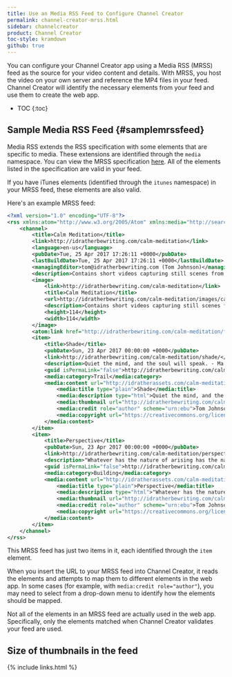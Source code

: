 ```yaml
---
title: Use an Media RSS Feed to Configure Channel Creator
permalink: channel-creator-mrss.html
sidebar: channelcreator
product: Channel Creator
toc-style: kramdown
github: true
---
```


You can configure your Channel Creator app using a Media RSS (MRSS) feed as the source for your video content and details. With MRSS, you host the video on your own server and reference the MP4 files in your feed. Channel Creator will identify the necessary elements from your feed and use them to create the web app.

* TOC
{:toc}

## Sample Media RSS Feed {#samplemrssfeed}

Media RSS extends the RSS specification with some elements that are specific to media. These extensions are identified through the `media` namespace. You can view the MRSS specification [here](http://www.rssboard.org/media-rss). All of the elements listed in the specification are valid in your feed.

If you have iTunes elements (identified through the `itunes` namespace) in your MRSS feed, these elements are also valid.

Here's an example MRSS feed:

```xml
<?xml version="1.0" encoding="UTF-8"?>
<rss xmlns:atom="http://www.w3.org/2005/Atom" xmlns:media="http://search.yahoo.com/mrss/" version="2.0">
    <channel>
        <title>Calm Meditation</title>
        <link>http://idratherbewriting.com/calm-meditation</link>
        <language>en-us</language>
        <pubDate>Tue, 25 Apr 2017 17:26:11 +0000</pubDate>
        <lastBuildDate>Tue, 25 Apr 2017 17:26:11 +0000</lastBuildDate>
        <managingEditor>tom@idratherbewriting.com (Tom Johnson)</managingEditor>
        <description>Contains short videos capturing still scenes from nature with a music background, intended for calming or meditation purposes. When you're stressed out or upset, watch a few videos. As your mind focuses on the small details, let your worries and frustrations float away. The purpose is not to entertain or to distract, but to help calm, soothe, and surface your inner quiet. The videos contain scenes from the San Tomas Aquinas trail in Santa Clara, California.</description>
        <image>
            <link>http://idratherbewriting.com/calm-meditation</link>
            <title>Calm Meditation</title>
            <url>http://idratherbewriting.com/calm-meditation/images/calmmeditationlogo_small.png</url>
            <description>Contains short videos capturing still scenes from nature with a music background, intended for calming or meditation purposes. When you're stressed out or upset, watch a few videos. As your mind focuses on the small details, let your worries and frustrations float away. The purpose is not to entertain or to distract, but to help calm, soothe, and surface your inner quiet. The videos contain scenes from the San Tomas Aquinas trail in Santa Clara, California.</description>
            <height>114</height>
            <width>114</width>
        </image>
        <atom:link href="http://idratherbewriting.com/calm-meditation/feed.xml" rel="self" type="application/rss+xml" />
        <item>
            <title>Shade</title>
            <pubDate>Sun, 23 Apr 2017 00:00:00 +0000</pubDate>
            <link>http://idratherbewriting.com/calm-meditation/shade/</link>
            <description>Quiet the mind, and the soul will speak. - Ma Jaya Sati Bhagavati</description>
            <guid isPermaLink="false">http://idratherbewriting.com/calm-meditation/shade/</guid>
            <media:category>Trail</media:category>
            <media:content url="http://idratherassets.com/calm-meditation/shade.mp4" fileSize="37000000" type="video/mpeg" height="1280" width="720" duration="120.0" medium="video" isDefault="true">
                <media:title type="plain">Shade</media:title>
                <media:description type="html">Quiet the mind, and the soul will speak. - Ma Jaya Sati Bhagavati</media:description>
                <media:thumbnail url="http://idratherbewriting.com/calm-meditation/images/thumbs/shade.png" width="300" height="300" />
                <media:credit role="author" scheme="urn:ebu">Tom Johnson</media:credit>
                <media:copyright url="https://creativecommons.org/licenses/by/4.0/">Creative Commons (CC BY 4.0)</media:copyright>
            </media:content>
        </item>
        <item>
            <title>Perspective</title>
            <pubDate>Sun, 23 Apr 2017 00:00:00 +0000</pubDate>
            <link>http://idratherbewriting.com/calm-meditation/perspective/</link>
            <description>"Whatever has the nature of arising has the nature of ceasing." The Buddha</description>
            <guid isPermaLink="false">http://idratherbewriting.com/calm-meditation/perspective/</guid>
            <media:category>Building</media:category>
            <media:content url="http://idratherassets.com/calm-meditation/perspective.mp4" fileSize="25000000" type="video/mpeg" height="1280" width="720" duration="120.0" medium="video" isDefault="true">
                <media:title type="plain">Perspective</media:title>
                <media:description type="html">"Whatever has the nature of arising has the nature of ceasing." The Buddha</media:description>
                <media:thumbnail url="http://idratherbewriting.com/calm-meditation/images/thumbs/perspective.png" width="300" height="300" />
                <media:credit role="author" scheme="urn:ebu">Tom Johnson</media:credit>
                <media:copyright url="https://creativecommons.org/licenses/by/4.0/">Creative Commons (CC BY 4.0)</media:copyright>
            </media:content>
        </item>
    </channel>
</rss>
```

This MRSS feed has just two items in it, each identified through the `item` element.

When you insert the URL to your MRSS feed into Channel Creator, it reads the elements and attempts to map them to different elements in the web app. In some cases (for example, with `media:credit role="author"`), you may need to select from a drop-down menu to identify how the elements should be mapped.

Not all of the elements in an MRSS feed are actually used in the web app. Specifically, only the elements matched when Channel Creator validates your feed are used.

## Size of thumbnails in the feed


{% include links.html %}
